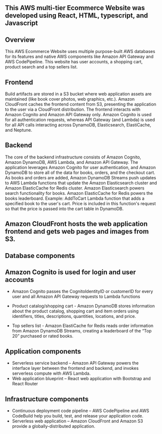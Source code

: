 ## This AWS multi-tier Ecommerce Website was developed using React, HTML, typescript, and Javascript

## Overview

This AWS Ecommerce Website uses multiple purpose-built AWS databases for its features and native AWS components like Amazon API Gateway and AWS CodePipeline. This website has user accounts, a shopping cart, product search and a top sellers list. 

## Frontend

Build artifacts are stored in a S3 bucket where web application assets are maintained (like book cover photos, web graphics, etc.). Amazon CloudFront caches the frontend content from S3, presenting the application to the user via a CloudFront distribution. The frontend interacts with Amazon Cognito and Amazon API Gateway only. Amazon Cognito is used for all authentication requests, whereas API Gateway (and Lambda) is used for all API calls interacting across DynamoDB, Elasticsearch, ElastiCache, and Neptune.

## Backend

The core of the backend infrastructure consists of Amazon Cognito, Amazon DynamoDB, AWS Lambda, and Amazon API Gateway. The application leverages Amazon Cognito for user authentication, and Amazon DynamoDB to store all of the data for books, orders, and the checkout cart. As books and orders are added, Amazon DynamoDB Streams push updates to AWS Lambda functions that update the Amazon Elasticsearch cluster and Amazon ElasticCache for Redis cluster. Amazon Elasticsearch powers search functionality for books. Amazon ElasticCache for Redis powers the books leaderboard.
Example: AddToCart Lambda function that adds a specified book to the user's cart. Price is included in this function's request so that the price is passed into the cart table in DynamoDB.

## Amazon CloudFront hosts the web application frontend and gets web pages and images from S3.
## Database components
## Amazon Cognito is used for login and user accounts
* Amazon Cognito passes the CognitoIdentityID or customerID for every user and all Amazon API Gateway requests to Lambda functions

* Product catalog/shopping cart - Amazon DynamoDB stores information about the product catalog, shopping cart and item orders using identifiers, titles, descriptions, quantities, locations, and price.
* Top sellers list - Amazon ElastiCache for Redis reads order information from Amazon DynamoDB Streams, creating a leaderboard of the “Top 20” purchased or rated books.

## Application components

* Serverless service backend – Amazon API Gateway powers the interface layer between the frontend and backend, and invokes serverless compute with AWS Lambda.  
* Web application blueprint – React web application with Bootstrap and React Router

## Infrastructure components

* Continuous deployment code pipeline – AWS CodePipeline and AWS CodeBuild help you build, test, and release your application code. 
* Serverless web application – Amazon CloudFront and Amazon S3 provide a globally-distributed application. 


